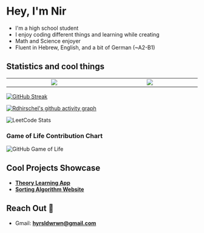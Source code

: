 # Hey, I'm Nir

- I'm a high school student
- I enjoy coding different things and learning while creating
- Math and Science enjoyer
- Fluent in Hebrew, English, and a bit of German (~A2-B1)

## Statistics and cool things



<table>
  <tr>
    <td align="center" width="525"><img src="https://github-readme-stats.vercel.app/api?username=Rdhirschel&show_icons=true&theme=dark"></td>
    <td align="center" width="525"><img src="https://github-readme-stats.vercel.app/api/top-langs/?username=Rdhirschel&langs_count=6&layout=compact&theme=dark&cache_seconds=1800&height=500"></td>
  </tr>
</table>

[![GitHub Streak](https://streak-stats.demolab.com?user=Rdhirschel&theme=merko&hide_border=true&border_radius=5&date_format=j/n/Y&card_width=1050&dates=A3EBAF)](https://git.io/streak-stats)

[![Rdhirschel's github activity graph](https://github-readme-activity-graph.vercel.app/graph?username=Rdhirschel&theme=github-compact)](https://github.com/ashutosh00710/github-readme-activity-graph)

![LeetCode Stats](https://leetcard.jacoblin.cool/Rdhirschel?theme=nord&font=Righteous&ext=heatmap&width=1050)

### Game of Life Contribution Chart
![GitHub Game of Life](https://github4life.herokuapp.com/Rdhirschel.gif?z=6)

## Cool Projects Showcase
- [**Theory Learning App**](https://github.com/Rdhirschel/Theory)
- [**Sorting Algorithm Website**](https://github.com/Rdhirschel/Sorting-Algorithms-Website)

## Reach Out 👋

- Gmail: **hyrsldwrwn@gmail.com**
